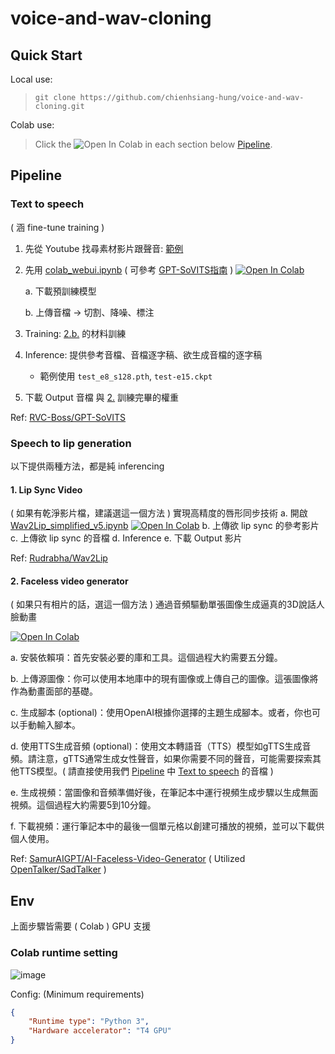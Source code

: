 # voice-and-wav-cloning
## Quick Start
Local use:
> `git clone https://github.com/chienhsiang-hung/voice-and-wav-cloning.git`

Colab use:
> Click the ![Open In Colab](https://colab.research.google.com/assets/colab-badge.svg) in each section below [Pipeline](#Pipeline).

## Pipeline
### Text to speech
( 涵 fine-tune training )
1. 先從 Youtube 找尋素材影片跟聲音: [範例](https://m.youtube.com/watch?v=2cUEZfT6w3k)

<a id="my2"></a>

2. 先用 [colab_webui.ipynb](colab_webui.ipynb) ( 可參考 [GPT-SoVITS指南](https://www.yuque.com/baicaigongchang1145haoyuangong/ib3g1e/zqbopihzr6eqoyl8) ) [![Open In Colab](https://colab.research.google.com/assets/colab-badge.svg)](https://colab.research.google.com/github/chienhsiang-hung/voice-and-wav-cloning/blob/main/colab_webui.ipynb)

    a. 下載預訓練模型

    <a id="my2b"></a>

    b. 上傳音檔 -> 切割、降噪、標注
4. Training: [2.b.](#my2b) 的材料訓練
5. Inference: 提供參考音檔、音檔逐字稿、欲生成音檔的逐字稿

    - 範例使用 `test_e8_s128.pth`, `test-e15.ckpt`
6. 下載 Output 音檔 與 [2.](#my2) 訓練完畢的權重

Ref: [RVC-Boss/GPT-SoVITS](https://github.com/RVC-Boss/GPT-SoVITS)
### Speech to lip generation
以下提供兩種方法，都是純 inferencing
#### 1. Lip Sync Video
( 如果有乾淨影片檔，建議選這一個方法 ) 實現高精度的唇形同步技術
a. 開啟 [Wav2Lip_simplified_v5.ipynb](Wav2Lip_simplified_v5.ipynb) [![Open In Colab](https://colab.research.google.com/assets/colab-badge.svg)](https://colab.research.google.com/github/chienhsiang-hung/voice-and-wav-cloning/blob/main/Wav2Lip_simplified_v5.ipynb)
b. 上傳欲 lip sync 的參考影片
c. 上傳欲 lip sync 的音檔
d. Inference
e. 下載 Output 影片

Ref: [Rudrabha/Wav2Lip](https://github.com/Rudrabha/Wav2Lip)
#### 2. Faceless video generator
( 如果只有相片的話，選這一個方法 ) 通過音頻驅動單張圖像生成逼真的3D說話人臉動畫

[![Open In Colab](https://colab.research.google.com/assets/colab-badge.svg)](https://colab.research.google.com/github/chienhsiang-hung/voice-and-wav-cloning/blob/main/FacelessColab.ipynb)

a. 安裝依賴項：首先安裝必要的庫和工具。這個過程大約需要五分鐘。

b. 上傳源圖像：你可以使用本地庫中的現有圖像或上傳自己的圖像。這張圖像將作為動畫面部的基礎。

c. 生成腳本 (optional)：使用OpenAI根據你選擇的主題生成腳本。或者，你也可以手動輸入腳本。

d. 使用TTS生成音頻 (optional)：使用文本轉語音（TTS）模型如gTTS生成音頻。請注意，gTTS通常生成女性聲音，如果你需要不同的聲音，可能需要探索其他TTS模型。( 請直接使用我們 [Pipeline](#Pipeline) 中 [Text to speech](#Text-to-speech) 的音檔 )

e. 生成視頻：當圖像和音頻準備好後，在筆記本中運行視頻生成步驟以生成無面視頻。這個過程大約需要5到10分鐘。

f. 下載視頻：運行筆記本中的最後一個單元格以創建可播放的視頻，並可以下載供個人使用。

Ref: [SamurAIGPT/AI-Faceless-Video-Generator](https://github.com/SamurAIGPT/AI-Faceless-Video-Generator) ( Utilized [OpenTalker/SadTalker](https://github.com/OpenTalker/SadTalker) )
## Env
上面步驟皆需要 ( Colab ) GPU 支援
### Colab runtime setting
![image](https://github.com/user-attachments/assets/9bf435ef-4296-4741-851e-1260447b9b7a)

Config: (Minimum requirements)
```json
{
    "Runtime type": "Python 3",
    "Hardware accelerator": "T4 GPU"
}
```
